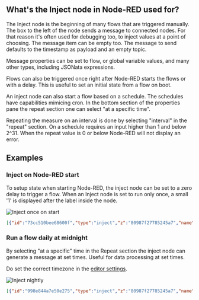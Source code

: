 ## What's the Inject node in Node-RED used for?

The Inject node is the beginning of many flows that are triggered manually. The box to the left of the node sends a message to connected nodes. For that reason it's often used for debugging too, to inject values at a point of choosing. The message item can be empty too. The message to send defaults to the timestamp as payload and an empty topic.

Message properties can be set to flow, or global variable values, and many other types, including JSONata expressions.

Flows can also be triggered once right after Node-RED starts the flows or with a delay. This is useful to set an initial state from a flow on boot.

An inject node can also start a flow based on a schedule. The schedules have capabilities mimicing cron. In the bottom section of the properties pane the repeat section one can select "at a specific time".

Repeating the measure on an interval is done by selecting "interval" in the "repeat" section. On a schedule requires an input higher than 1 and below 2^31. When the repeat value is 0 or below Node-RED will not display an error.

## Examples

### Inject on Node-RED start

To setup state when starting Node-RED, the inject node can be set to a zero delay to trigger a flow. When an Inject node is set to run only once, a small '1' is displayed after the label inside the node.

![Inject once on start](./images/inject-node-once.png)

```json
[{"id":"73cc510bee68600f","type":"inject","z":"80987f27785245a7","name":"","props":[{"p":"payload"}],"repeat":"","crontab":"","once":true,"onceDelay":"0.1","topic":"","payload":"","payloadType":"date","x":190,"y":200,"wires":[["7f83bf24bdf7bc68"]]},{"id":"7f83bf24bdf7bc68","type":"debug","z":"80987f27785245a7","name":"Output once","active":true,"tosidebar":true,"console":false,"tostatus":false,"complete":"payload","targetType":"msg","statusVal":"","statusType":"auto","x":370,"y":200,"wires":[]}]
```

### Run a flow daily at midnight

By selecting "at a specific" time in the Repeat section the inject node can generate a message at set times. Useful for data processing at set times.

Do set the correct timezone in the [editor settings](/docs/user/instance-settings/#editor).

![Inject nightly](./images/inject-node-nightly.png)

```json
[{"id":"998e844a7e50e275","type":"inject","z":"80987f27785245a7","name":"","props":[{"p":"payload"}],"repeat":"","crontab":"59 23 * * *","once":false,"onceDelay":"0","topic":"","payload":"","payloadType":"date","x":190,"y":320,"wires":[["1e80f5229516e910"]]},{"id":"1e80f5229516e910","type":"debug","z":"80987f27785245a7","name":"Output daily at night","active":true,"tosidebar":true,"console":false,"tostatus":false,"complete":"payload","targetType":"msg","statusVal":"","statusType":"auto","x":400,"y":320,"wires":[]}]
```